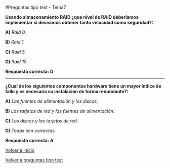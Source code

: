 #Preguntas tipo test - Tema7


**Usando almacenamiento RAID ¿que nivel de RAID deberíamos implementar si deseamos obtener tanto velocidad como seguridad?:**

**A)** *Raid 0.*


**B)** *Raid 1.*


**C)** *Raid 5.*


**D)** *Raid 10.*


**Respuesta correcta: D**

****

**¿Cual de los siguientes componentes hardware tiene un mayor índice de fallo y es necesaria su instalación de forma redundante?:**

**A)** *Las fuentes de alimentación y los discos.*


**B)** *Las tarjetas de red y las fuentes de alimentación.*


**C)** *Los discos y las tarjetas de red.*


**D)** *Todas son correctas.*


**Respuesta correcta: A**


[Volver a inicio](../../../)

[Volver a preguntas tipo test](../../../Preguntas_Test)

